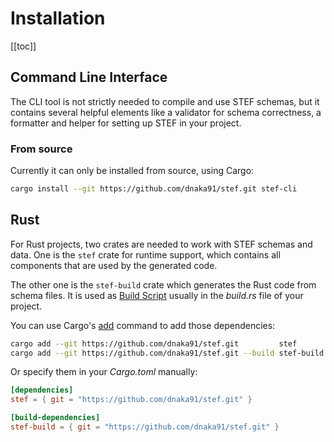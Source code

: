 # Installation

[[toc]]

## Command Line Interface

The CLI tool is not strictly needed to compile and use STEF schemas, but it contains several helpful elements like a validator for schema correctness, a formatter and helper for setting up STEF in your project.

### From source

Currently it can only be installed from source, using Cargo:

```sh
cargo install --git https://github.com/dnaka91/stef.git stef-cli
```

## Rust

For Rust projects, two crates are needed to work with STEF schemas and data. One is the `stef` crate for runtime support, which contains all components that are used by the generated code.

The other one is the `stef-build` crate which generates the Rust code from schema files. It is used as [Build Script](https://doc.rust-lang.org/cargo/reference/build-scripts.html) usually in the _build.rs_ file of your project.

You can use Cargo's [add](https://doc.rust-lang.org/cargo/commands/cargo-add.html) command to add those dependencies:

```sh
cargo add --git https://github.com/dnaka91/stef.git         stef
cargo add --git https://github.com/dnaka91/stef.git --build stef-build
```

Or specify them in your _Cargo.toml_ manually:

```toml
[dependencies]
stef = { git = "https://github.com/dnaka91/stef.git" }

[build-dependencies]
stef-build = { git = "https://github.com/dnaka91/stef.git" }
```

